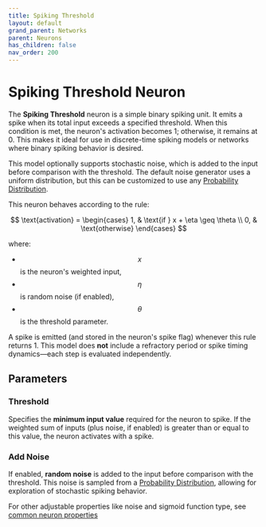 ```yaml
---
title: Spiking Threshold
layout: default
grand_parent: Networks
parent: Neurons
has_children: false
nav_order: 200
---
```


# Spiking Threshold Neuron

The **Spiking Threshold** neuron is a simple binary spiking unit. It emits a spike when its total input exceeds a specified threshold. When this condition is met, the neuron's activation becomes 1; otherwise, it remains at 0. This makes it ideal for use in discrete-time spiking models or networks where binary spiking behavior is desired.

This model optionally supports stochastic noise, which is added to the input before comparison with the threshold. The default noise generator uses a uniform distribution, but this can be customized to use any [Probability Distribution](/docs/utilities/randomizers).

This neuron behaves according to the rule:

$$
\text{activation} =
\begin{cases}
1, & \text{if } x + \eta \geq \theta \\
0, & \text{otherwise}
\end{cases}
$$

where:
- $$x$$ is the neuron's weighted input,
- $$\eta$$ is random noise (if enabled),
- $$\theta$$ is the threshold parameter.

A spike is emitted (and stored in the neuron's spike flag) whenever this rule returns 1. This model does **not** include a refractory period or spike timing dynamics—each step is evaluated independently.

## Parameters

### Threshold

Specifies the **minimum input value** required for the neuron to spike. If the weighted sum of inputs (plus noise, if enabled) is greater than or equal to this value, the neuron activates with a spike.

### Add Noise

If enabled, **random noise** is added to the input before comparison with the threshold. This noise is sampled from a [Probability Distribution](/docs/utilities/randomizers), allowing for exploration of stochastic spiking behavior.

For other adjustable properties like noise and sigmoid function type, see [common neuron properties](/docs/network/neurons/index#common-neuron-properties)
